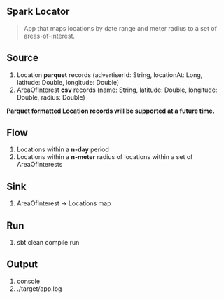 Spark Locator
-------------
>App that maps locations by date range and meter radius to a set of areas-of-interest.

Source
------
1. Location **parquet** records   (advertiserId: String, locationAt: Long, latitude: Double, longitude: Double)
2. AreaOfInterest **csv** records (name: String, latitude: Double, longitude: Double, radius: Double)

**Parquet formatted Location records will be supported at a future time.**

Flow
----
1. Locations within a **n-day** period
2. Locations within a **n-meter** radius of locations within a set of AreaOfInterests

Sink
----
1. AreaOfInterest -> Locations map

Run
---
1. sbt clean compile run
 
Output
------
1. console
2. ./target/app.log